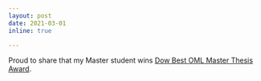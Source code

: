 ```yaml
---
layout: post
date: 2021-03-01
inline: true

---
```

Proud to share that my Master student wins <a href='https://www.tue.nl/en/news-and-events/news-overview/01-12-2022-teun-kromwijk-wins-dow-best-oml-master-thesis-award-2022/'> Dow Best OML Master Thesis Award</a>. 
